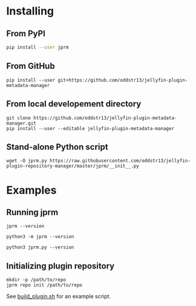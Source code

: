 Installing
==========
From PyPI
---------
```bash
pip install --user jprm
```

From GitHub
-----------
```
pip install --user git+https://github.com/oddstr13/jellyfin-plugin-metadata-manager
```

From local developement directory
---------------------------------
```
git clone https://github.com/oddstr13/jellyfin-plugin-metadata-manager.git
pip install --user --editable jellyfin-plugin-metadata-manager
```

Stand-alone Python script
-------------------------
```
wget -O jprm.py https://raw.githubusercontent.com/oddstr13/jellyfin-plugin-repository-manager/master/jprm/__init__.py
```

Examples
========

Running jprm
------------

```
jprm --version
```

```
python3 -m jprm --version
```

```
python3 jprm.py --version
```

Initializing plugin repository
------------------------------

```
mkdir -p /path/to/repo
jprm repo init /path/to/repo
```

See [build_plugin.sh](https://github.com/oddstr13/jellyfin-plugin-repository-manager/blob/master/build_plugin.sh) for an example script.
